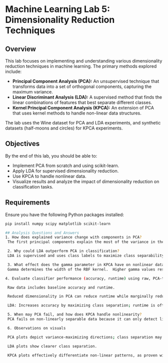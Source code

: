 # Machine Learning Lab 5: Dimensionality Reduction Techniques

## Overview

This lab focuses on implementing and understanding various dimensionality reduction techniques in machine learning. The primary methods explored include:

- **Principal Component Analysis (PCA):** An unsupervised technique that transforms data into a set of orthogonal components, capturing the maximum variance.
- **Linear Discriminant Analysis (LDA):** A supervised method that finds the linear combinations of features that best separate different classes.
- **Kernel Principal Component Analysis (KPCA):** An extension of PCA that uses kernel methods to handle non-linear data structures.

The lab uses the Wine dataset for PCA and LDA experiments, and synthetic datasets (half-moons and circles) for KPCA experiments.

## Objectives

By the end of this lab, you should be able to:

- Implement PCA from scratch and using scikit-learn.
- Apply LDA for supervised dimensionality reduction.
- Use KPCA to handle nonlinear data.
- Visualize results and analyze the impact of dimensionality reduction on classification tasks.

## Requirements

Ensure you have the following Python packages installed:

```bash
pip install numpy scipy matplotlib scikit-learn

## Analysis Questions and Answers
1. How does explained variance change with components in PCA?
 The first principal components explain the most of the variance in the dataset.  For example, in the Wine dataset, the first 2-3 components account for the majority of the variance, with subsequent components contributing minimally.

 2. Why could LDA outperform PCA in classification?
 LDA is supervised and uses class labels to maximize class separability, whereas PCA is unsupervised and just maximizes variance.  LDA typically improves classification performance.

 3. What effect does the gamma parameter in KPCA have on nonlinear data separation?
 Gamma determines the width of the RBF kernel.  Higher gamma values result in tighter, more localized mappings, whilst lower gamma values give smoother mappings.  Gamma adjustment influences the capacity to separate nonlinear patterns.

4. Evaluate classifier performance (accuracy, runtime) using raw, PCA-transformed, and LDA-transformed data.

 Raw data includes baseline accuracy and runtime.

 Reduced dimensionality in PCA can reduce runtime while marginally reducing accuracy.

 LDA: Increases accuracy by maximizing class separation; runtime is often marginally lowered.

 5. When may PCA fail, and how does KPCA handle nonlinearity?
 PCA fails on non-linearly separable data because it can only detect linear patterns.  KPCA uses kernel functions to map data into a higher-dimensional space, allowing for linear separation.

 6. Observations on visuals

 PCA plots depict variance-maximizing directions; class separation may overlap.

 LDA plots show clearer class separation.

 KPCA plots effectively differentiate non-linear patterns, as proven with half-moon and circle datasets.
